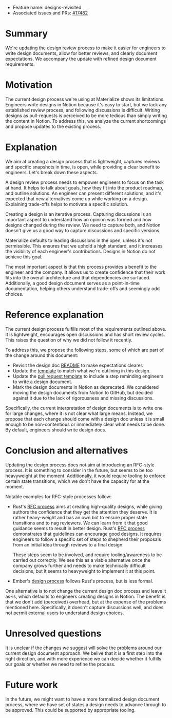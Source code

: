 - Feature name: designs-revisited
- Associated issues and PRs: [#17482][#17482]

[#17482]: https://github.com/MaterializeInc/materialize/pull/17482

# Summary
[summary]: #summary

We're updating the design review process to make it easier for engineers to write design documents, allow for better reviews, and clearly document expectations.
We accompany the update with refined design document requirements.

# Motivation
[motivation]: #motivation

The current design process we're using at Materialize shows its limitations.
Engineers write designs in Notion because it's easy to start, but we lack any established review process, and following discussions is difficult.
Writing designs as pull-requests is perceived to be more tedious than simply writing the content in Notion.
To address this, we analyze the current shortcomings and propose updates to the existing process.

# Explanation
[explanation]: #explanation

We aim at creating a design process that is lightweight, captures reviews and specific snapshots in time, is open, while providing a clear benefit to engineers.
Let's break down these aspects.

A design review process needs to empower engineers to focus on the task at hand.
It helps to talk about goals, how they fit into the product roadmap, and outline solutions.
An engineer can present different solutions, and it's expected that new alternatives come up while working on a design.
Explaining trade-offs helps to motivate a specific solution.

Creating a design is an iterative process.
Capturing discussions is an important aspect to understand how an opinion was formed and how designs changed during the review.
We need to capture both, and Notion doesn't give us a good way to capture discussions and specific versions.

Materialize defaults to leading discussions in the open, unless it's not permissible.
This ensures that we uphold a high standard, and it increases the visibility of each engineer's contributions.
Designs in Notion do not achieve this goal.

The most important aspect is that this process provides a benefit to the engineer and the company.
It allows us to create confidence that their work fits into the overall architecture and that dependencies are surfaced.
Additionally, a good design document serves as a point-in-time documentation, helping others understand trade-offs and seemingly odd choices.

# Reference explanation
[reference-explanation]: #reference-explanation

The current design process fulfills most of the requirements outlined above.
It is lightweight, encourages open discussions and has short review cycles.
This raises the question of why we did not follow it recently.

To address this, we propose the following steps, some of which are part of the change around this document:
* Revisit the design doc [README](./README.md) to make expectations clearer.
* Update the [template](./00000000_template.md) to match what we're outlining in this design.
* Update the [pull request template](/.github/pull_request_template.md) to include a step reminding engineers to write a design document.
* Mark the design documents in Notion as deprecated.
  We considered moving the design documents from Notion to GitHub, but decided against it due to the lack of rigorousness and missing discussions.

Specifically, the current interpretation of design documents is to write one for large changes, where it is not clear what large means.
Instead, we propose that each change should come with a design doc unless it is small enough to be non-contentious or immediately clear what needs to be done.
By default, engineers should write design docs.

# Conclusion and alternatives
[conclusion-and-alternatives]: #conclusion-and-alternatives

Updating the design process does not aim at introducing an RFC-style process.
It is something to consider in the future, but seems to be too heavyweight at the moment.
Additionally, it would require tooling to enforce certain state transitions, which we don't have the capacity for at the moment.

Notable examples for RFC-style processes follow:
* Rust's [RFC process](https://rust-lang.github.io/rfcs/) aims at creating high-quality designs, while giving authors the confidence that they get the attention they deserve.
  It is rather heavy-weight and has an own bot to ensure proper state transitions and to nag reviewers.
  We can learn from it that good guidance seems to result in better design.
  Rust's [RFC process](https://rust-lang.github.io/rfcs/0002-rfc-process.html) demonstrates that guidelines can encourage good designs.
  It requires engineers to follow a specific set of steps to shepherd their proposals from an initial idea through reviews to a final design.

  These steps seem to be involved, and require tooling/awareness to be carried out correctly.
  We see this as a viable alternative once the company grows further and needs to make technically difficult decisions, but it seems to heavyweight to implement it at this point.
* Ember's [design process](https://rfcs.emberjs.com/) follows Rust's process, but is less formal.

One alternative is to not change the current design doc process and leave it as-is, which defaults to engineers creating designs in Notion.
The benefit is that we don't add (perceived) overhead, but at the expense of the problems mentioned here.
Specifically, it doesn't capture discussions well, and does not permit external users to understand design choices.

# Unresolved questions
[unresolved-questions]: #unresolved-questions

It is unclear if the changes we suggest will solve the problems around our current design document approach.
We belive that it is a first step into the right direction, and with more experience we can decide whether it fulfills our goals or whether we need to refine the process.

# Future work
[future-work]: #future-work

In the future, we might want to have a more formalized design document process, where we have set of states a design needs to advance through to be approved.
This could be supported by appropriate tooling.

